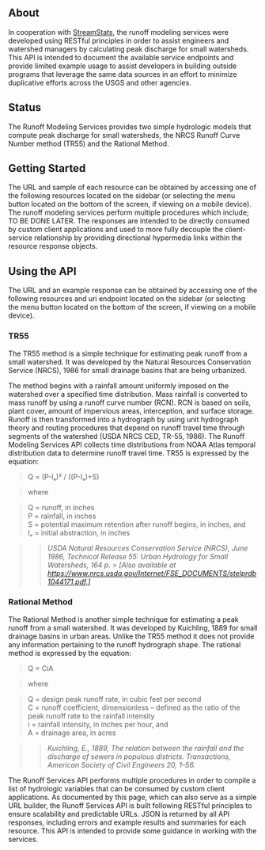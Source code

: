 ## About
In cooperation with [StreamStats](https://streamstats.usgs.gov/), the runoff modeling services were developed using RESTful principles in order to assist engineers and watershed managers by calculating peak discharge for small watersheds. This API is intended to document the available service endpoints and provide limited example usage to assist developers in building outside programs that leverage the same data sources in an effort to minimize duplicative efforts across the USGS and other agencies.

## Status
The Runoff Modeling Services provides two simple hydrologic models that compute peak discharge for small watersheds, the NRCS Runoff Curve Number method (TR55) and the Rational Method.

## Getting Started
The URL and sample of each resource can be obtained by accessing one of the following resources located on the sidebar (or selecting the menu button located on the bottom of the screen, if viewing on a mobile device). The runoff modeling services perform multiple procedures which include; TO BE DONE LATER. The responses are intended to be directly consumed by custom client applications and used to more fully decouple the client-service relationship by providing directional hypermedia links within the resource response objects.

## Using the API
The URL and an example response can be obtained by accessing one of the following resources and uri endpoint located on the sidebar (or selecting the menu button located on the bottom of the screen, if viewing on a mobile device). 

### TR55
The TR55 method is a simple technique for estimating peak runoff from a small watershed. It was developed by the Natural Resources Conservation Service (NRCS), 1986 for small drainage basins that are being urbanized.

The method begins with a rainfall amount uniformly imposed on the watershed over a specified time distribution. Mass rainfall is converted to mass runoff by using a runoff curve number (RCN). RCN is based on soils, plant cover, amount of impervious areas, interception, and surface storage. Runoff is then transformed into a hydrograph by using unit hydrograph theory and routing procedures that depend on runoff travel time through segments of the watershed (USDA NRCS CED, TR-55, 1986). The Runoff Modeling Services API collects time distributions from NOAA Atlas temporal distribution data to determine runoff travel time. TR55 is expressed by the equation:

> Q = (P-Iₐ)² / ((P-Iₐ)+S)

> where

> Q = runoff, in inches<br />
> P = rainfall, in inches<br />
> S = potential maximum retention after runoff begins, in inches, and<br />
> Iₐ = initial abstraction, in inches

>> *USDA Natural Resources Conservation Service (NRCS), June 1986, Technical Release 55: Urban Hydrology for Small Watersheds, 164 p. > [Also available at https://www.nrcs.usda.gov/Internet/FSE_DOCUMENTS/stelprdb1044171.pdf.]*
	 
### Rational Method
The Rational Method is another simple technique for estimating a peak runoff from a small watershed. It was developed by Kuichling, 1889 for small drainage basins in urban areas. Unlike the TR55 method it does not provide any information pertaining to the runoff hydrograph shape. The rational method is expressed by the equation:

> Q = CiA

> where

> Q = design peak runoff rate, in cubic feet per second<br />
> C = runoff coefficient, dimensionless – defined as the ratio of the peak runoff rate to the rainfall intensity<br />
> i = rainfall intensity, in inches per hour, and<br />
> A = drainage area, in acres 

>> *Kuichling, E., 1889, The relation between the rainfall and the discharge of sewers in
populous districts. Transactions, American Society of Civil Engineers 20, 1–56.*

The Runoff Services API performs multiple procedures in order to compile a list of hydrologic variables that can be consumed by custom client applications. As documented by this page, which can also serve as a simple URL builder, the Runoff Services API is built following RESTful principles to ensure scalability and predictable URLs. JSON is returned by all API responses, including errors and example results and summaries for each resource. This API is intended to provide some guidance in working with the services.
